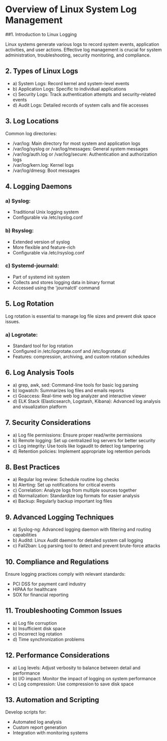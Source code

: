 # Overview of Linux System Log Management

##1. Introduction to Linux Logging

Linux systems generate various logs to record system events, application activities, and user actions. Effective log management is crucial for system administration, troubleshooting, security monitoring, and compliance.

## 2. Types of Linux Logs

- a) System Logs: Record kernel and system-level events
- b) Application Logs: Specific to individual applications
- c) Security Logs: Track authentication attempts and security-related events
- d) Audit Logs: Detailed records of system calls and file accesses

## 3. Log Locations

Common log directories:
- /var/log: Main directory for most system and application logs
- /var/log/syslog or /var/log/messages: General system messages
- /var/log/auth.log or /var/log/secure: Authentication and authorization logs
- /var/log/kern.log: Kernel logs
- /var/log/dmesg: Boot messages

## 4. Logging Daemons

### a) Syslog:
- Traditional Unix logging system
- Configurable via /etc/syslog.conf

### b) Rsyslog:
- Extended version of syslog
- More flexible and feature-rich
- Configurable via /etc/rsyslog.conf

### c) Systemd-journald:
- Part of systemd init system
- Collects and stores logging data in binary format
- Accessed using the 'journalctl' command

## 5. Log Rotation

Log rotation is essential to manage log file sizes and prevent disk space issues.

### a) Logrotate:
- Standard tool for log rotation
- Configured in /etc/logrotate.conf and /etc/logrotate.d/
- Features: compression, archiving, and custom rotation schedules

## 6. Log Analysis Tools

- a) grep, awk, sed: Command-line tools for basic log parsing
- b) logwatch: Summarizes log files and emails reports
- c) Goaccess: Real-time web log analyzer and interactive viewer
- d) ELK Stack (Elasticsearch, Logstash, Kibana): Advanced log analysis and visualization platform

## 7. Security Considerations

- a) Log file permissions: Ensure proper read/write permissions
- b) Remote logging: Set up centralized log servers for better security
- c) Log integrity: Use tools like logaudit to detect log tampering
- d) Retention policies: Implement appropriate log retention periods

## 8. Best Practices

- a) Regular log review: Schedule routine log checks
- b) Alerting: Set up notifications for critical events
- c) Correlation: Analyze logs from multiple sources together
- d) Normalization: Standardize log formats for easier analysis
- e) Backup: Regularly backup important log files

## 9. Advanced Logging Techniques

- a) Syslog-ng: Advanced logging daemon with filtering and routing capabilities
- b) Auditd: Linux Audit daemon for detailed system call logging
- c) Fail2ban: Log parsing tool to detect and prevent brute-force attacks

## 10. Compliance and Regulations

Ensure logging practices comply with relevant standards:
- PCI DSS for payment card industry
- HIPAA for healthcare
- SOX for financial reporting

## 11. Troubleshooting Common Issues

- a) Log file corruption
- b) Insufficient disk space
- c) Incorrect log rotation
- d) Time synchronization problems

## 12. Performance Considerations

- a) Log levels: Adjust verbosity to balance between detail and performance
- b) I/O impact: Monitor the impact of logging on system performance
- c) Log compression: Use compression to save disk space

## 13. Automation and Scripting

Develop scripts for:
- Automated log analysis
- Custom report generation
- Integration with monitoring systems
